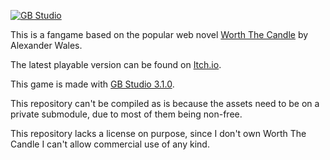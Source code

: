 [![GB Studio](https://github.com/MaddoScientisto/WorthTheCandleGB/actions/workflows/gbstudio.yml/badge.svg?branch=master)](https://github.com/MaddoScientisto/WorthTheCandleGB/actions/workflows/gbstudio.yml)

This is a fangame based on the popular web novel [Worth The Candle](https://www.royalroad.com/fiction/25137/worth-the-candle) by Alexander Wales.

The latest playable version can be found on [Itch.io](https://maddoscientisto.itch.io/worth-the-candle-gb?secret=9BtqXLzHUtxmusw0Gcoi4ntNHE).

This game is made with [GB Studio 3.1.0](https://www.gbstudio.dev/).

This repository can't be compiled as is because the assets need to be on a private submodule, due to most of them being non-free.

This repository lacks a license on purpose, since I don't own Worth The Candle I can't allow commercial use of any kind.
